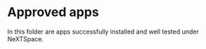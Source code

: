 # Approved apps

In this folder are apps successfully installed 
and well tested under NeXTSpace. 

